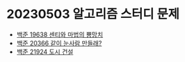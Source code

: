 # 20230503 알고리즘 스터디 문제

- [백준 19638 센티와 마법의 뿅망치](https://www.acmicpc.net/problem/19638)
- [백준 20366 같이 눈사람 만들래?](https://www.acmicpc.net/problem/20366)
- [백준 21924 도시 건설](https://www.acmicpc.net/problem/21924)
